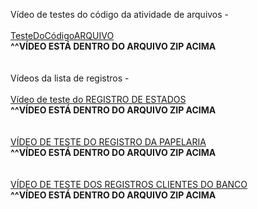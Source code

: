 Vídeo de testes do código da atividade de arquivos -
<br/>
<br/>
[TesteDoCódigoARQUIVO](https://github.com/user-attachments/files/20536643/TesteDoCodigo.zip)
<br/>
**^^VÍDEO ESTÁ DENTRO DO ARQUIVO ZIP ACIMA**
<br/>
<br/>
<br/>
Vídeos da lista de registros -
<br/>
<br/>
[Vídeo de teste do REGISTRO DE ESTADOS](https://github.com/user-attachments/files/20537402/Video.de.teste.do.REGISTRO.DE.ESTADOS.zip)
<br/>
**^^VÍDEO ESTÁ DENTRO DO ARQUIVO ZIP ACIMA**
<br/>
<br/>
<br/>
[VÍDEO DE TESTE DO REGISTRO DA PAPELARIA](https://github.com/user-attachments/files/20537405/PapelariaEscolar.c.-.Untitled.Workspace.-.Visual.Studio.Code.2025-05-31.21-55-50.zip)
<br/>
**^^VÍDEO ESTÁ DENTRO DO ARQUIVO ZIP ACIMA**
<br/>
<br/>
<br/>
[VÍDEO DE TESTE DOS REGISTROS CLIENTES DO BANCO](https://github.com/user-attachments/files/20537409/BancoDinheiroCerto.c.-.Untitled.Workspace.-.Visual.Studio.Code.2025-05-31.22-22-51.zip)
<br/>
**^^VÍDEO ESTÁ DENTRO DO ARQUIVO ZIP ACIMA**
<br/>
<br/>
<br/>
